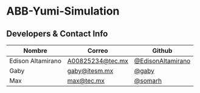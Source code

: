 ﻿# ABB-Yumi-Simulation
## Developers & Contact Info
| Nombre | Correo | Github |
| ---- | ----- | ------ |
| Edison Altamirano | [A00825234@tec.mx](mailto:A00825234@tec.mx) | [@EdisonAltamirano](https://github.com/EdisonAltamirano) |
| Gaby | [gaby@itesm.mx](mailto:@itesm.mx) | [@gaby](https://github.com/gaby) |
| Max | [max@tec.mx](mailto:A01570146@tec.mx) | [@somarh](https://github.com/somarh) |

